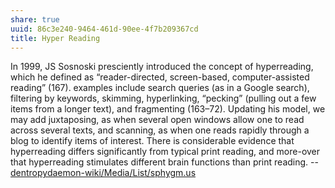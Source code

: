 ```yaml
---
share: true
uuid: 86c3e240-9464-461d-90ee-4f7b209367cd
title: Hyper Reading
---
```

In 1999, JS Sosnoski presciently introduced the concept of hyperreading, which he defined as “reader-directed, screen-based, computer-assisted reading” (167). examples include search queries (as in a Google search), filtering by keywords, skimming, hyperlinking, “pecking” (pulling out a few items from a longer text), and fragmenting (163–72). Updating his model, we may add juxtaposing, as when several open windows allow one to read across several texts, and scanning, as when one reads rapidly through a blog to identify items of interest. There is considerable evidence that hyperreading differs significantly from typical print reading, and more-over that hyperreading stimulates different brain functions than print reading.
-- [dentropydaemon-wiki/Media/List/sphygm.us](/undefined)